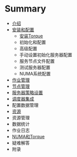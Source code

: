 # Summary

* [介绍](README.md)
* [安装和配置](chapter1.md)
  * [安装Torque](chapter1/an-zhuang-torque.md)
  * 初始化和配置
  * 高级配置
  * 手动设置初始化服务器配置
  * 服务节点文件配置
  * 测试服务器配置
  * NUMA系统配置
* [作业管理](ti-jiao-he-guan-li-zuo-ye.md)
* [节点管理](jie-dian-guan-li.md)
* [服务器策略设置](fu-wu-qi-ce-lve-she-zhi.md)
* [调度器集成](pei-zhi-shu-ju-guan-li.md)
* 配置数据管理
* [资源](zi-yuan.md)
* 资源管理
* 数据统计
* 作业日志
* [NUMA和Torque](yi-nan-jie-da.md)
* 疑难解答
* 附录


